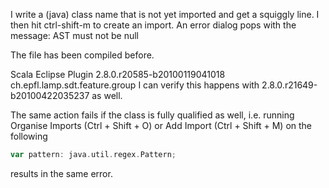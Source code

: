 I write a (java) class name that is not yet imported and get a squiggly line. I then hit ctrl-shift-m to create an import. An error dialog pops with the message:
AST must not be null

The file has been compiled before.

  Scala Eclipse Plugin	2.8.0.r20585-b20100119041018	ch.epfl.lamp.sdt.feature.group
I can verify this happens with 2.8.0.r21649-b20100422035237 as well.

The same action fails if the class is fully qualified as well, i.e. running Organise Imports (Ctrl + Shift + O) or Add Import (Ctrl + Shift + M) on the following
```scala
var pattern: java.util.regex.Pattern;
```
results in the same error.
